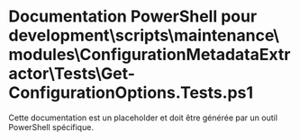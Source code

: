 # Documentation PowerShell pour development\scripts\maintenance\modules\ConfigurationMetadataExtractor\Tests\Get-ConfigurationOptions.Tests.ps1

Cette documentation est un placeholder et doit être générée par un outil PowerShell spécifique.
